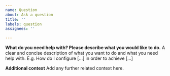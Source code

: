 ```yaml
---
name: Question
about: Ask a question
title: ''
labels: question
assignees: ''

---
```


**What do you need help with? Please describe what you would like to do.**
A clear and concise description of what you want to do and what you need help with.
E.g. How do I configure [...] in order to achieve [...]

**Additional context**
Add any further related context here.
